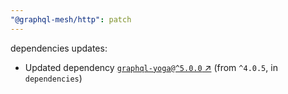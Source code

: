 ```yaml
---
"@graphql-mesh/http": patch
---
```

dependencies updates:
  - Updated dependency [`graphql-yoga@^5.0.0` ↗︎](https://www.npmjs.com/package/graphql-yoga/v/5.0.0) (from `^4.0.5`, in `dependencies`)
